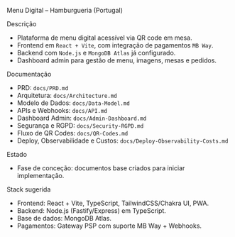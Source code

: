 Menu Digital – Hamburgueria (Portugal)

Descrição
- Plataforma de menu digital acessível via QR code em mesa.
- Frontend em `React + Vite`, com integração de pagamentos `MB Way`.
- Backend com `Node.js` e `MongoDB Atlas` já configurado.
- Dashboard admin para gestão de menu, imagens, mesas e pedidos.

Documentação
- PRD: `docs/PRD.md`
- Arquitetura: `docs/Architecture.md`
- Modelo de Dados: `docs/Data-Model.md`
- APIs e Webhooks: `docs/API.md`
- Dashboard Admin: `docs/Admin-Dashboard.md`
- Segurança e RGPD: `docs/Security-RGPD.md`
- Fluxo de QR Codes: `docs/QR-Codes.md`
- Deploy, Observabilidade e Custos: `docs/Deploy-Observability-Costs.md`

Estado
- Fase de conceção: documentos base criados para iniciar implementação.

Stack sugerida
- Frontend: React + Vite, TypeScript, TailwindCSS/Chakra UI, PWA.
- Backend: Node.js (Fastify/Express) em TypeScript.
- Base de dados: MongoDB Atlas.
- Pagamentos: Gateway PSP com suporte MB Way + Webhooks.